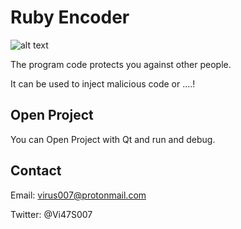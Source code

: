 # Ruby Encoder

![alt text](http://s8.picofile.com/file/8295038418/Screenshot_2017_05_15_23_11_28.png)

The program code protects you against other people.

It can be used to inject malicious code or ....!

## Open Project

You can Open Project with Qt and run and debug.

## Contact

Email: virus007@protonmail.com

Twitter: @Vi47S007